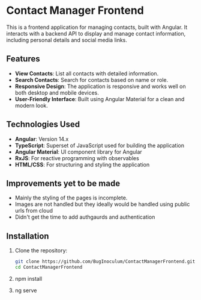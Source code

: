 # Contact Manager Frontend

This is a frontend application for managing contacts, built with Angular. It interacts with a backend API to display and manage contact information, including personal details and social media links.

## Features

- **View Contacts**: List all contacts with detailed information.
- **Search Contacts**: Search for contacts based on name or role.
- **Responsive Design**: The application is responsive and works well on both desktop and mobile devices.
- **User-Friendly Interface**: Built using Angular Material for a clean and modern look.

## Technologies Used

- **Angular**: Version 14.x
- **TypeScript**: Superset of JavaScript used for building the application
- **Angular Material**: UI component library for Angular
- **RxJS**: For reactive programming with observables
- **HTML/CSS**: For structuring and styling the application


## Improvements yet to be made

- Mainly the styling of the pages is incomplete.
- Images are not handled but they ideally would be handled using public urls from cloud
- Didn't get the time to add authgaurds and authentication

## Installation

1. Clone the repository:

   ```bash
   git clone https://github.com/BugInoculum/ContactManagerFrontend.git
   cd ContactManagerFrontend

2. npm install

3. ng serve
